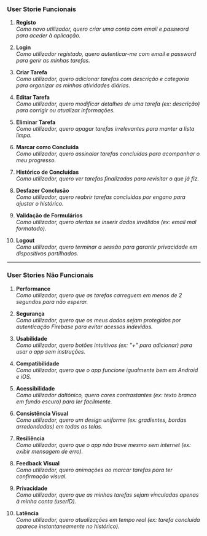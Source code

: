 ### **User Storie Funcionais**  
1. **Registo**  
   *Como novo utilizador, quero criar uma conta com email e password para aceder à aplicação.*  

2. **Login**  
   *Como utilizador registado, quero autenticar-me com email e password para gerir as minhas tarefas.*  

3. **Criar Tarefa**  
   *Como utilizador, quero adicionar tarefas com descrição e categoria para organizar as minhas atividades diárias.*  

4. **Editar Tarefa**  
   *Como utilizador, quero modificar detalhes de uma tarefa (ex: descrição) para corrigir ou atualizar informações.*  

5. **Eliminar Tarefa**  
   *Como utilizador, quero apagar tarefas irrelevantes para manter a lista limpa.*  

6. **Marcar como Concluída**  
   *Como utilizador, quero assinalar tarefas concluídas para acompanhar o meu progresso.*  

7. **Histórico de Concluídas**  
   *Como utilizador, quero ver tarefas finalizadas para revisitar o que já fiz.*  

8. **Desfazer Conclusão**  
   *Como utilizador, quero reabrir tarefas concluídas por engano para ajustar o histórico.*  

9. **Validação de Formulários**  
   *Como utilizador, quero alertas se inserir dados inválidos (ex: email mal formatado).*  

10. **Logout**  
    *Como utilizador, quero terminar a sessão para garantir privacidade em dispositivos partilhados.*  

---

### **User Stories Não Funcionais**  
1. **Performance**  
   *Como utilizador, quero que as tarefas carreguem em menos de 2 segundos para não esperar.*  

2. **Segurança**  
   *Como utilizador, quero que os meus dados sejam protegidos por autenticação Firebase para evitar acessos indevidos.*  

3. **Usabilidade**  
   *Como utilizador, quero botões intuitivos (ex: "+" para adicionar) para usar o app sem instruções.*  

4. **Compatibilidade**  
   *Como utilizador, quero que o app funcione igualmente bem em Android e iOS.*  

5. **Acessibilidade**  
   *Como utilizador daltónico, quero cores contrastantes (ex: texto branco em fundo escuro) para ler facilmente.*  

6. **Consistência Visual**  
   *Como utilizador, quero um design uniforme (ex: gradientes, bordas arredondadas) em todas as telas.*  

7. **Resiliência**  
   *Como utilizador, quero que o app não trave mesmo sem internet (ex: exibir mensagem de erro).*  

8. **Feedback Visual**  
   *Como utilizador, quero animações ao marcar tarefas para ter confirmação visual.*  

9. **Privacidade**  
   *Como utilizador, quero que as minhas tarefas sejam vinculadas apenas à minha conta (userID).*  

10. **Latência**  
    *Como utilizador, quero atualizações em tempo real (ex: tarefa concluída aparece instantaneamente no histórico).*  
